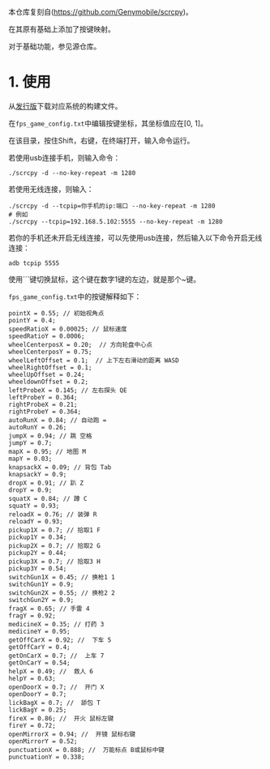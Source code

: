 本仓库复刻自(<https://github.com/Genymobile/scrcpy>)。

在其原有基础上添加了按键映射。

对于基础功能，参见源仓库。

# 1. 使用

从[发行版](https://github.com/VacantHusky/scrcpyFpsGameKeyMap/releases/tag/What)下载对应系统的构建文件。

在`fps_game_config.txt`中编辑按键坐标，其坐标值应在[0, 1]。

在该目录，按住Shift，右键，在终端打开，输入命令运行。

若使用usb连接手机，则输入命令：
```shell
./scrcpy -d --no-key-repeat -m 1280
```

若使用无线连接，则输入：
```shell
./scrcpy -d --tcpip=你手机的ip:端口 --no-key-repeat -m 1280
# 例如
./scrcpy --tcpip=192.168.5.102:5555 --no-key-repeat -m 1280
```

若你的手机还未开启无线连接，可以先使用usb连接，然后输入以下命令开启无线连接：
```shell
adb tcpip 5555 
```

使用`\``键切换鼠标，这个键在数字1键的左边，就是那个~键。


`fps_game_config.txt`中的按键解释如下：

```
pointX = 0.55; // 初始视角点
pointY = 0.4;
speedRatioX = 0.00025; // 鼠标速度
speedRatioY = 0.0006;
wheelCenterposX = 0.20;  // 方向轮盘中心点
wheelCenterposY = 0.75;
wheelLeftOffset = 0.1;  // 上下左右滑动的距离 WASD
wheelRightOffset = 0.1;
wheelUpOffset = 0.24;
wheeldownOffset = 0.2;
leftProbeX = 0.145; // 左右探头 QE
leftProbeY = 0.364;
rightProbeX = 0.21;
rightProbeY = 0.364;
autoRunX = 0.84; // 自动跑 =
autoRunY = 0.26;
jumpX = 0.94; // 跳 空格
jumpY = 0.7;
mapX = 0.95; // 地图 M
mapY = 0.03;
knapsackX = 0.09; // 背包 Tab
knapsackY = 0.9;
dropX = 0.91; // 趴 Z
dropY = 0.9;
squatX = 0.84; // 蹲 C
squatY = 0.93;
reloadX = 0.76; // 装弹 R
reloadY = 0.93;
pickup1X = 0.7; // 拾取1 F
pickup1Y = 0.34;
pickup2X = 0.7; // 拾取2 G
pickup2Y = 0.44;
pickup3X = 0.7; // 拾取3 H
pickup3Y = 0.54;
switchGun1X = 0.45; // 换枪1 1
switchGun1Y = 0.9;
switchGun2X = 0.55; // 换枪2 2
switchGun2Y = 0.9;
fragX = 0.65; // 手雷 4
fragY = 0.92;
medicineX = 0.35; // 打药 3
medicineY = 0.95;
getOffCarX = 0.92; //  下车 5
getOffCarY = 0.4;
getOnCarX = 0.7; //  上车 7
getOnCarY = 0.54;
helpX = 0.49; //  救人 6
helpY = 0.63;
openDoorX = 0.7; //  开门 X
openDoorY = 0.7;
lickBagX = 0.7; //  舔包 T
lickBagY = 0.25;
fireX = 0.86; //  开火 鼠标左键
fireY = 0.72;
openMirrorX = 0.94; //  开镜 鼠标右键
openMirrorY = 0.52;
punctuationX = 0.888; //  万能标点 B或鼠标中键
punctuationY = 0.338;

```